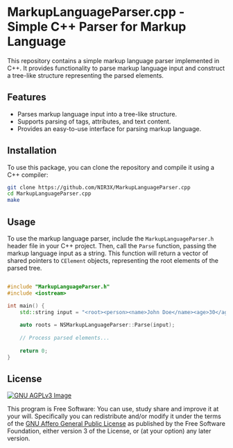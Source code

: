 # MarkupLanguageParser.cpp - Simple C++ Parser for Markup Language

This repository contains a simple markup language parser implemented in C++. It provides functionality to parse markup language input and construct a tree-like structure representing the parsed elements.

## Features

* Parses markup language input into a tree-like structure.
* Supports parsing of tags, attributes, and text content.
* Provides an easy-to-use interface for parsing markup language.

## Installation

To use this package, you can clone the repository and compile it using a C++ compiler:

```bash
git clone https://github.com/NIR3X/MarkupLanguageParser.cpp
cd MarkupLanguageParser.cpp
make
```

## Usage

To use the markup language parser, include the `MarkupLanguageParser.h` header file in your C++ project. Then, call the `Parse` function, passing the markup language input as a string. This function will return a vector of shared pointers to `CElement` objects, representing the root elements of the parsed tree.

```cpp

#include "MarkupLanguageParser.h"
#include <iostream>

int main() {
	std::string input = "<root><person><name>John Doe</name><age>30</age></person></root>";
	
	auto roots = NSMarkupLanguageParser::Parse(input);
	
	// Process parsed elements...
	
	return 0;
}
```

## License

[![GNU AGPLv3 Image](https://www.gnu.org/graphics/agplv3-155x51.png)](https://www.gnu.org/licenses/agpl-3.0.html)

This program is Free Software: You can use, study share and improve it at your
will. Specifically you can redistribute and/or modify it under the terms of the
[GNU Affero General Public License](https://www.gnu.org/licenses/agpl-3.0.html) as
published by the Free Software Foundation, either version 3 of the License, or
(at your option) any later version.
